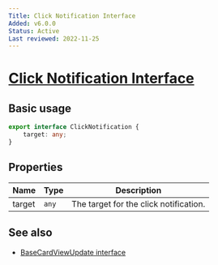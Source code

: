 ```yaml
---
Title: Click Notification Interface
Added: v6.0.0
Status: Active
Last reviewed: 2022-11-25
---
```


# [Click Notification Interface](../../../lib/core/src/lib/card-view/interfaces/click-notification.interface.ts "Defined in click-notification.interface.ts")

## Basic usage

```ts
export interface ClickNotification {
    target: any;
}
```

## Properties

| Name | Type | Description |
| ---- | ---- | ----------- |
| target | `any` | The target for the click notification. |

## See also

-   [BaseCardViewUpdate interface](../interfaces/base-card-view-update.interface.md)
